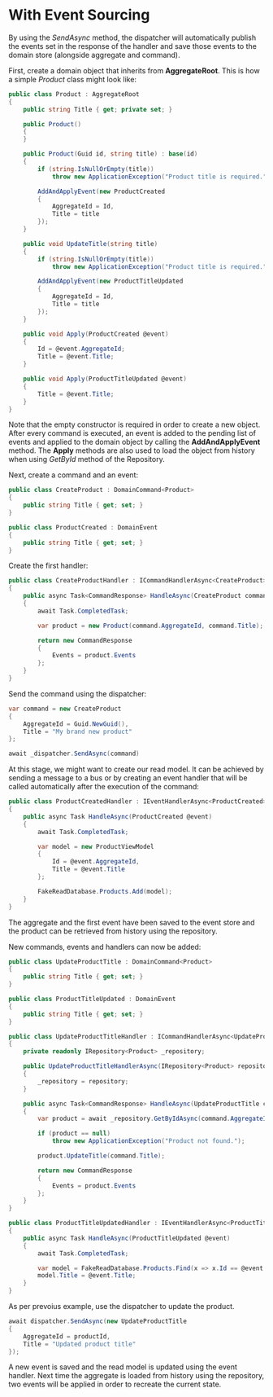 # With Event Sourcing

By using the _SendAsync_ method, the dispatcher will automatically publish the events set in the response of the handler and save those events to the domain store (alongside aggregate and command).

First, create a domain object that inherits from **AggregateRoot**.
This is how a simple _Product_ class might look like:

```C#
public class Product : AggregateRoot
{
    public string Title { get; private set; }

    public Product()
    {            
    }

    public Product(Guid id, string title) : base(id)
    {
        if (string.IsNullOrEmpty(title))
            throw new ApplicationException("Product title is required.");

        AddAndApplyEvent(new ProductCreated
        {
            AggregateId = Id,
            Title = title
        });
    }

    public void UpdateTitle(string title)
    {
        if (string.IsNullOrEmpty(title))
            throw new ApplicationException("Product title is required.");

        AddAndApplyEvent(new ProductTitleUpdated
        {
            AggregateId = Id,
            Title = title
        });
    }

    public void Apply(ProductCreated @event)
    {
        Id = @event.AggregateId;
        Title = @event.Title;
    }

    public void Apply(ProductTitleUpdated @event)
    {
        Title = @event.Title;
    }
}
```

Note that the empty constructor is required in order to create a new object.
After every command is executed, an event is added to the pending list of events and applied to the domain object by calling the **AddAndApplyEvent** method. The **Apply** methods are also used to load the object from history when using _GetById_ method of the Repository.

Next, create a command and an event:

```C#
public class CreateProduct : DomainCommand<Product>
{
    public string Title { get; set; }
}

public class ProductCreated : DomainEvent
{
    public string Title { get; set; }
}
```

Create the first handler:

```C#
public class CreateProductHandler : ICommandHandlerAsync<CreateProduct>
{
    public async Task<CommandResponse> HandleAsync(CreateProduct command)
    {
        await Task.CompletedTask;

        var product = new Product(command.AggregateId, command.Title);

        return new CommandResponse
        {
            Events = product.Events
        };
    }
}
```

Send the command using the dispatcher:

```C#
var command = new CreateProduct
{
    AggregateId = Guid.NewGuid(),
    Title = "My brand new product"
};

await _dispatcher.SendAsync(command)
```

At this stage, we might want to create our read model.
It can be achieved by sending a message to a bus or by creating an event handler that will be called automatically after the execution of the command:

```C#
public class ProductCreatedHandler : IEventHandlerAsync<ProductCreated>
{
    public async Task HandleAsync(ProductCreated @event)
    {
        await Task.CompletedTask;

        var model = new ProductViewModel
        {
            Id = @event.AggregateId,
            Title = @event.Title
        };

        FakeReadDatabase.Products.Add(model);
    }
}
```

The aggregate and the first event have been saved to the event store and the product can be retrieved from history using the repository.

New commands, events and handlers can now be added:

```C#
public class UpdateProductTitle : DomainCommand<Product>
{
    public string Title { get; set; }
}

public class ProductTitleUpdated : DomainEvent
{
    public string Title { get; set; }
}

public class UpdateProductTitleHandler : ICommandHandlerAsync<UpdateProductTitle>
{
    private readonly IRepository<Product> _repository;

    public UpdateProductTitleHandlerAsync(IRepository<Product> repository)
    {
        _repository = repository;
    }

    public async Task<CommandResponse> HandleAsync(UpdateProductTitle command)
    {
        var product = await _repository.GetByIdAsync(command.AggregateId);

        if (product == null)
            throw new ApplicationException("Product not found.");

        product.UpdateTitle(command.Title);

        return new CommandResponse
        {
            Events = product.Events
        };
    }
}

public class ProductTitleUpdatedHandler : IEventHandlerAsync<ProductTitleUpdated>
{
    public async Task HandleAsync(ProductTitleUpdated @event)
    {
        await Task.CompletedTask;

        var model = FakeReadDatabase.Products.Find(x => x.Id == @event.AggregateId);
        model.Title = @event.Title;
    }
}
```

As per prevoius example, use the dispatcher to update the product.

```C#
await dispatcher.SendAsync(new UpdateProductTitle
{
    AggregateId = productId,
    Title = "Updated product title"
});
```

A new event is saved and the read model is updated using the event handler.
Next time the aggregate is loaded from history using the repository, two events will be applied in order to recreate the current state.
